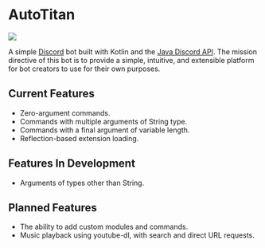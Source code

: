 # AutoTitan
[<img src="https://discordapp.com/api/guilds/279777865434660865/widget.png?style=shield">](https://discord.gg/pEDxhQm)

A simple [Discord](https://discordapp.com) bot built with Kotlin and the 
[Java Discord API](https://github.com/DV8FromTheWorld/JDA). The mission directive of this bot is to provide a simple, intuitive, and extensible platform for bot creators to use for their own purposes.

## Current Features
- Zero-argument commands.
- Commands with multiple arguments of String type.
- Commands with a final argument of variable length.
- Reflection-based extension loading.

## Features In Development
- Arguments of types other than String.

## Planned Features
- The ability to add custom modules and commands.
- Music playback using youtube-dl, with search and direct URL requests.
